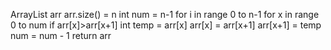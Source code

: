 ArrayList arr
arr.size() = n
int num = n-1
for i in range 0 to n-1
    for x in range 0 to num
        if arr[x]>arr[x+1]
            int temp = arr[x]
            arr[x] = arr[x+1]
            arr[x+1] = temp
        num = num - 1
return arr

